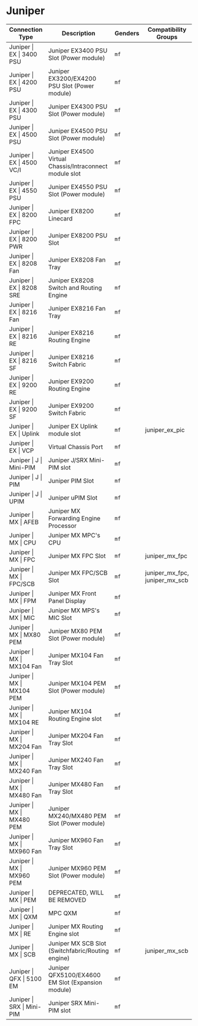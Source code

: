# Juniper

| Connection Type | Description  | Genders | Compatibility Groups |
| --- | --- | --- |  --- |
| <a id="juniper-ex-3400-psu"></a>Juniper \| EX \| 3400 PSU | Juniper EX3400 PSU Slot (Power module) | `mf` |  |
| <a id="juniper-ex-4200-psu"></a>Juniper \| EX \| 4200 PSU | Juniper EX3200/EX4200 PSU Slot (Power module) | `mf` |  |
| <a id="juniper-ex-4300-psu"></a>Juniper \| EX \| 4300 PSU | Juniper EX4300 PSU Slot (Power module) | `mf` |  |
| <a id="juniper-ex-4500-psu"></a>Juniper \| EX \| 4500 PSU | Juniper EX4500 PSU Slot (Power module) | `mf` |  |
| <a id="juniper-ex-4500-vc-i"></a>Juniper \| EX \| 4500 VC/I | Juniper EX4500 Virtual Chassis/Intraconnect module slot | `mf` |  |
| <a id="juniper-ex-4550-psu"></a>Juniper \| EX \| 4550 PSU | Juniper EX4550 PSU Slot (Power module) | `mf` |  |
| <a id="juniper-ex-8200-fpc"></a>Juniper \| EX \| 8200 FPC | Juniper EX8200 Linecard | `mf` |  |
| <a id="juniper-ex-8200-pwr"></a>Juniper \| EX \| 8200 PWR | Juniper EX8200 PSU Slot | `mf` |  |
| <a id="juniper-ex-8208-fan"></a>Juniper \| EX \| 8208 Fan | Juniper EX8208 Fan Tray | `mf` |  |
| <a id="juniper-ex-8208-sre"></a>Juniper \| EX \| 8208 SRE | Juniper EX8208 Switch and Routing Engine | `mf` |  |
| <a id="juniper-ex-8216-fan"></a>Juniper \| EX \| 8216 Fan | Juniper EX8216 Fan Tray | `mf` |  |
| <a id="juniper-ex-8216-re"></a>Juniper \| EX \| 8216 RE | Juniper EX8216 Routing Engine | `mf` |  |
| <a id="juniper-ex-8216-sf"></a>Juniper \| EX \| 8216 SF | Juniper EX8216 Switch Fabric | `mf` |  |
| <a id="juniper-ex-9200-re"></a>Juniper \| EX \| 9200 RE | Juniper EX9200 Routing Engine | `mf` |  |
| <a id="juniper-ex-9200-sf"></a>Juniper \| EX \| 9200 SF | Juniper EX9200 Switch Fabric | `mf` |  |
| <a id="juniper-ex-uplink"></a>Juniper \| EX \| Uplink | Juniper EX Uplink module slot | `mf` | juniper_ex_pic |
| <a id="juniper-ex-vcp"></a>Juniper \| EX \| VCP | Virtual Chassis Port | `mf` |  |
| <a id="juniper-j-mini-pim"></a>Juniper \| J \| Mini-PIM | Juniper J/SRX Mini-PIM slot | `mf` |  |
| <a id="juniper-j-pim"></a>Juniper \| J \| PIM | Juniper PIM Slot | `mf` |  |
| <a id="juniper-j-upim"></a>Juniper \| J \| UPIM | Juniper uPIM Slot | `mf` |  |
| <a id="juniper-mx-afeb"></a>Juniper \| MX \| AFEB | Juniper MX Forwarding Engine Processor | `mf` |  |
| <a id="juniper-mx-cpu"></a>Juniper \| MX \| CPU | Juniper MX MPC's CPU | `mf` |  |
| <a id="juniper-mx-fpc"></a>Juniper \| MX \| FPC | Juniper MX FPC Slot | `mf` | juniper_mx_fpc |
| <a id="juniper-mx-fpc-scb"></a>Juniper \| MX \| FPC/SCB | Juniper MX FPC/SCB Slot | `mf` | juniper_mx_fpc, juniper_mx_scb |
| <a id="juniper-mx-fpm"></a>Juniper \| MX \| FPM | Juniper MX Front Panel Display | `mf` |  |
| <a id="juniper-mx-mic"></a>Juniper \| MX \| MIC | Juniper MX MPS's MIC Slot | `mf` |  |
| <a id="juniper-mx-mx80-pem"></a>Juniper \| MX \| MX80 PEM | Juniper MX80 PEM Slot (Power module) | `mf` |  |
| <a id="juniper-mx-mx104-fan"></a>Juniper \| MX \| MX104 Fan | Juniper MX104 Fan Tray Slot | `mf` |  |
| <a id="juniper-mx-mx104-pem"></a>Juniper \| MX \| MX104 PEM | Juniper MX104 PEM Slot (Power module) | `mf` |  |
| <a id="juniper-mx-mx104-re"></a>Juniper \| MX \| MX104 RE | Juniper MX104 Routing Engine slot | `mf` |  |
| <a id="juniper-mx-mx204-fan"></a>Juniper \| MX \| MX204 Fan | Juniper MX204 Fan Tray Slot | `mf` |  |
| <a id="juniper-mx-mx240-fan"></a>Juniper \| MX \| MX240 Fan | Juniper MX240 Fan Tray Slot | `mf` |  |
| <a id="juniper-mx-mx480-fan"></a>Juniper \| MX \| MX480 Fan | Juniper MX480 Fan Tray Slot | `mf` |  |
| <a id="juniper-mx-mx480-pem"></a>Juniper \| MX \| MX480 PEM | Juniper MX240/MX480 PEM Slot (Power module) | `mf` |  |
| <a id="juniper-mx-mx960-fan"></a>Juniper \| MX \| MX960 Fan | Juniper MX960 Fan Tray Slot | `mf` |  |
| <a id="juniper-mx-mx960-pem"></a>Juniper \| MX \| MX960 PEM | Juniper MX960 PEM Slot (Power module) | `mf` |  |
| <a id="juniper-mx-pem"></a>Juniper \| MX \| PEM | DEPRECATED, WILL BE REMOVED | `mf` |  |
| <a id="juniper-mx-qxm"></a>Juniper \| MX \| QXM | MPC QXM | `mf` |  |
| <a id="juniper-mx-re"></a>Juniper \| MX \| RE | Juniper MX Routing Engine slot | `mf` |  |
| <a id="juniper-mx-scb"></a>Juniper \| MX \| SCB | Juniper MX SCB Slot (Switchfabric/Routing engine) | `mf` | juniper_mx_scb |
| <a id="juniper-qfx-5100-em"></a>Juniper \| QFX \| 5100 EM | Juniper QFX5100/EX4600 EM Slot (Expansion module) | `mf` |  |
| <a id="juniper-srx-mini-pim"></a>Juniper \| SRX \| Mini-PIM | Juniper SRX Mini-PIM slot | `mf` |  |
